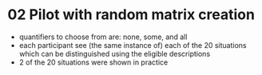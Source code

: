 # 02 Pilot with random matrix creation

- quantifiers to choose from are: none, some, and all
- each participant see (the same instance of) each of the 20 situations which can be distinguished using the eligible descriptions
- 2 of the 20 situations were shown in practice



